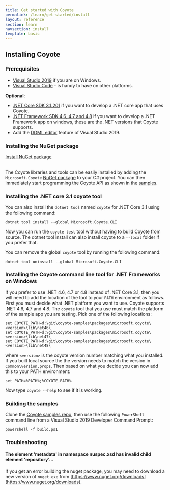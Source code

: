 ```yaml
---
title: Get started with Coyote
permalink: /learn/get-started/install
layout: reference
section: learn
navsection: install
template: basic
---
```


## Installing Coyote

### Prerequisites

- [Visual Studio 2019](https://docs.microsoft.com/en-us/visualstudio/install/install-visual-studio) if you are on Windows.
- [Visual Studio Code](https://code.visualstudio.com/Download) - is handy to have on other platforms.

**Optional**:
- [.NET Core SDK 3.1.201](https://dotnet.microsoft.com/download/dotnet-core) if you want to develop a .NET core app
that uses Coyote.
- [.NET Framework SDK 4.6, 4.7 and 4.8](https://dotnet.microsoft.com/download/dotnet-framework) if you want to
develop a .NET Framework app on windows, these are the .NET versions that Coyote supports.
- Add the [DGML editor](../tools/dgml) feature of Visual Studio 2019.


### Installing the NuGet package

<div>
<a href="https://www.nuget.org/packages/Microsoft.Coyote/" class="btn btn-primary mt-20 mr-30" target="_blank">Install NuGet package</a>
<br/>
<br/>
</div>

The Coyote libraries and tools can be easily installed by adding the `Microsoft.Coyote` [NuGet
package](https://www.nuget.org/packages/Microsoft.Coyote/) to your C# project. You can then
immediately start programming the Coyote API as shown in the
[samples](http://github.com/microsoft/coyote-samples).

### Installing the .NET core 3.1 coyote tool

You can also install the `dotnet tool` named `coyote` for .NET Core 3.1 using the following command:

```
dotnet tool install --global Microsoft.Coyote.CLI
```

Now you can run the `coyote test` tool without having to build Coyote from source.  The dotnet tool install can also install coyote to a `--local` folder if you prefer that.

You can remove the global `coyote` tool by running the following command:

```
dotnet tool uninstall --global Microsoft.Coyote.CLI
```

### Installing the Coyote command line tool for .NET Frameworks on Windows

If you prefer to use .NET 4.6, 4.7 or 4.8 instead of .NET Core 3.1, then you will need to add the
location of the tool to your `PATH` environment as follows.  First you must decide what .NET
platform you want to use.  Coyote supports .NET 4.6, 4.7 and 4.8.  The `coyote` tool that
you use must match the platform of the sample app you are testing.  Pick one of the following
locations:

```
set COYOTE_PATH=d:\git\coyote-samples\packages\microsoft.coyote\<version>\lib\net46\
set COYOTE_PATH=d:\git\coyote-samples\packages\microsoft.coyote\<version>\lib\net47\
set COYOTE_PATH=d:\git\coyote-samples\packages\microsoft.coyote\<version>\lib\net48\
```

where `<version>` is the coyote version number matching what you installed.
If you built local source the the version needs to match the version in `Common\version.props`.
Then based on what you decide you can now add this to your PATH environment:

```
set PATH=%PATH%;%COYOTE_PATH%
```

Now type `coyote --help` to see if it is working.

### Building the samples

Clone the [Coyote samples repo](http://github.com/microsoft/coyote-samples), then use the following
`PowerShell` command line from a Visual Studio 2019 Developer Command Prompt:

```
powershell -f build.ps1
```

### Troubleshooting

#### The element 'metadata' in namespace nuspec.xsd has invalid child element 'repository'...

If you get an error building the nuget package, you may need to download
a new version of `nuget.exe` from [https://www.nuget.org/downloads](https://www.nuget.org/downloads).
